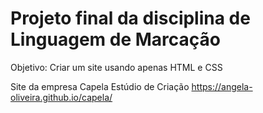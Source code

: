 # Projeto final da disciplina de Linguagem de Marcação

Objetivo: Criar um site usando apenas HTML e CSS

Site da empresa Capela Estúdio de Criação
https://angela-oliveira.github.io/capela/
